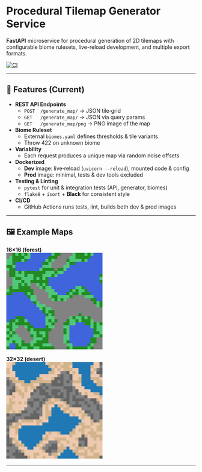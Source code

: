 # Procedural Tilemap Generator Service

**FastAPI** microservice for procedural generation of 2D tilemaps with configurable biome rulesets, live-reload development, and multiple export formats.

[![CI](https://github.com/arcticray/procedural-tilemap-generator/actions/workflows/ci.yml/badge.svg)](https://github.com/arcticray/procedural-tilemap-generator/actions/workflows/ci.yml)

---

## 🚀 Features (Current)

- **REST API Endpoints**
  - `POST  /generate_map/` → JSON tile‐grid
  - `GET   /generate_map/` → JSON via query params
  - `GET   /generate_map/png` → PNG image of the map
- **Biome Ruleset**
  - External `biomes.yaml` defines thresholds & tile variants
  - Throw 422 on unknown biome
- **Variability**
  - Each request produces a unique map via random noise offsets
- **Dockerized**
  - **Dev** image: live‐reload (`uvicorn --reload`), mounted code & config
  - **Prod** image: minimal, tests & dev tools excluded
- **Testing & Linting**
  - `pytest` for unit & integration tests (API, generator, biomes)
  - `flake8` + `isort` + **Black** for consistent style
- **CI/CD**
  - GitHub Actions runs tests, lint, builds both dev & prod images

---

## 🖼️ Example Maps

**16×16 (forest)**  
![16x16 Forest](examples/map-32x32-forest.png)

**32×32 (desert)**  
![32x32 Desert](examples/map-32x32-desert.png)

---
